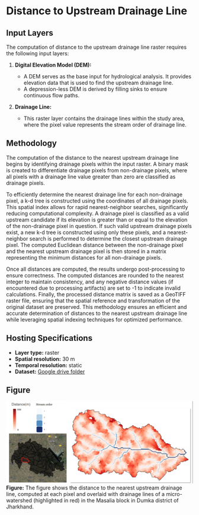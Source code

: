 # Distance to Upstream Drainage Line

## Input Layers
The computation of distance to the upstream drainage line raster requires the following input layers:

1. **Digital Elevation Model (DEM):**  
   - A DEM serves as the base input for hydrological analysis. It provides elevation data that is used to find the upstream drainage line.  
   - A depression-less DEM is derived by filling sinks to ensure continuous flow paths.  

2. **Drainage Line:**  
   - This raster layer contains the drainage lines within the study area, where the pixel value represents the stream order of drainage line.

## Methodology
The computation of the distance to the nearest upstream drainage line begins by identifying drainage pixels within the input raster. A binary mask is created to differentiate drainage pixels from non-drainage pixels, where all pixels with a drainage line value greater than zero are classified as drainage pixels.  

To efficiently determine the nearest drainage line for each non-drainage pixel, a k-d tree is constructed using the coordinates of all drainage pixels. This spatial index allows for rapid nearest-neighbor searches, significantly reducing computational complexity. A drainage pixel is classified as a valid upstream candidate if its elevation is greater than or equal to the elevation of the non-drainage pixel in question. If such valid upstream drainage pixels exist, a new k-d tree is constructed using only these pixels, and a nearest-neighbor search is performed to determine the closest upstream drainage pixel. The computed Euclidean distance between the non-drainage pixel and the nearest upstream drainage pixel is then stored in a matrix representing the minimum distances for all non-drainage pixels.  

Once all distances are computed, the results undergo post-processing to ensure correctness. The computed distances are rounded to the nearest integer to maintain consistency, and any negative distance values (if encountered due to processing artifacts) are set to -1 to indicate invalid calculations. Finally, the processed distance matrix is saved as a GeoTIFF raster file, ensuring that the spatial reference and transformation of the original dataset are preserved. This methodology ensures an efficient and accurate determination of distances to the nearest upstream drainage line while leveraging spatial indexing techniques for optimized performance.  

## Hosting Specifications
- **Layer type:** raster  
- **Spatial resolution:** 30 m  
- **Temporal resolution:** static  
- **Dataset:** [Google drive folder]()  

## Figure  
![Distance to upstream drainage line](Sample_output/distance_to_nearest_upstream_drainage_line.png)  
**Figure:**  The figure shows the distance to the nearest upstream drainage line, computed at each pixel and overlaid with drainage lines of a micro-watershed (highlighted in red) in the Masalia block in Dumka district of Jharkhand.

